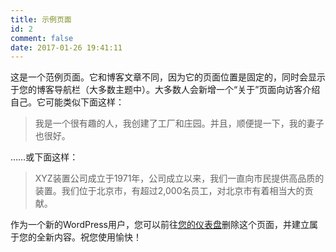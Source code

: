 ```yaml
---
title: 示例页面
id: 2
comment: false
date: 2017-01-26 19:41:11
---
```


这是一个范例页面。它和博客文章不同，因为它的页面位置是固定的，同时会显示于您的博客导航栏（大多数主题中）。大多数人会新增一个“关于”页面向访客介绍自己。它可能类似下面这样：

> 我是一个很有趣的人，我创建了工厂和庄园。并且，顺便提一下，我的妻子也很好。

……或下面这样：

> XYZ装置公司成立于1971年，公司成立以来，我们一直向市民提供高品质的装置。我们位于北京市，有超过2,000名员工，对北京市有着相当大的贡献。

作为一个新的WordPress用户，您可以前往[您的仪表盘](http://www.atime.net.cn/blog/wp-admin/)删除这个页面，并建立属于您的全新内容。祝您使用愉快！